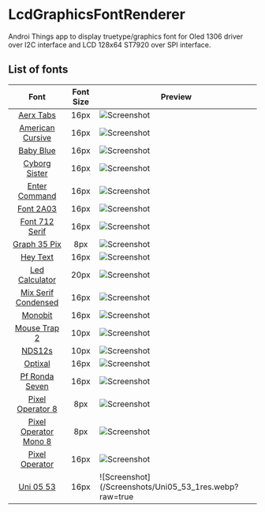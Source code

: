 # LcdGraphicsFontRenderer
Androi Things app to display truetype/graphics font for Oled 1306 driver over I2C interface and LCD 128x64 ST7920 over SPI interface.

## List of fonts
<!-- FONTS_LIST_START -->
Font | Font Size | Preview
:---:|:---:| --- 
[Aerx Tabs](app/src/main/java/com/rudolas/mia/fonts/AerxTabsMemesbruh0316px.java) | 16px | ![Screenshot](Screenshots/AerXtabs1res.webp?raw=true)
[American Cursive](app/src/main/java/com/rudolas/mia/fonts/AmericanCursive16px.java) | 16px | ![Screenshot](/Screenshots/AmericanCursive2res.webp?raw=true)
[Baby Blue](app/src/main/java/com/rudolas/mia/fonts/BabyBlue16px.java) | 16px | ![Screenshot](/Screenshots/BabyBlue1res.webp?raw=true)
[Cyborg Sister](app/src/main/java/com/rudolas/mia/fonts/CyborgSister16px.java) | 16px | ![Screenshot](/Screenshots/CyborgSister1res.webp?raw=true)
[Enter Command](app/src/main/java/com/rudolas/mia/fonts/EnterCommand16px.java) | 16px | ![Screenshot](/Screenshots/EnterCommand2res.webp?raw=true)
[Font 2A03](app/src/main/java/com/rudolas/mia/fonts/Font2a03Memesbruh0316px.java) | 16px | ![Screenshot](/Screenshots/Font2A03_1res.webp?raw=true)
[Font 712 Serif](app/src/main/java/com/rudolas/mia/fonts/Font712Serif16px.java) | 16px | ![Screenshot](/Screenshots/Font712Serif1res.webp?raw=true)
[Graph 35 Pix](app/src/main/java/com/rudolas/mia/fonts/Graph35Pix8px.java) | 8px | ![Screenshot](/Screenshots/Graph35Pix1res.webp?raw=true)
[Hey Text](app/src/main/java/com/rudolas/mia/fonts/HeyText16px.java) | 16px | ![Screenshot](/Screenshots/HeyText1res.webp?raw=true)
[Led Calculator](app/src/main/java/com/rudolas/mia/fonts/LedCalculator20px.java) | 20px | ![Screenshot](/Screenshots/LedCalculator3res.webp?raw=true)
[Mix Serif Condensed](app/src/main/java/com/rudolas/mia/fonts/MixSerifCondense16px.java) | 16px | ![Screenshot](/Screenshots/MixSerifCondensed1res.webp?raw=true)
[Monobit](app/src/main/java/com/rudolas/mia/fonts/Monobit16px.java) | 16px | ![Screenshot](/Screenshots/Monobit1res.webp?raw=true)
[Mouse Trap 2](app/src/main/java/com/rudolas/mia/fonts/MouseTrap210px.java) | 10px | ![Screenshot](/Screenshots/MouseTrap1res.webp?raw=true)
[NDS12s](app/src/main/java/com/rudolas/mia/fonts/Nds1210px.java) | 10px | ![Screenshot](/Screenshots/NDS12_1res.webp?raw=true)
[Optixal](app/src/main/java/com/rudolas/mia/fonts/Optixal16px.java) | 16px | ![Screenshot](/Screenshots/Optixal1res.webp?raw=true)
[Pf Ronda Seven](app/src/main/java/com/rudolas/mia/fonts/PfRondaSeven16px.java) | 16px | ![Screenshot](/Screenshots/PfRondaSeven1res.webp?raw=true)
[Pixel Operator 8](app/src/main/java/com/rudolas/mia/fonts/PixelOperator88px.java) | 8px | ![Screenshot](/Screenshots/PixelOperator8_1res.webp?raw=true)
[Pixel Operator Mono 8](app/src/main/java/com/rudolas/mia/fonts/PixelOperatorMono88px.java) | 8px | ![Screenshot](/Screenshots/PixelOperatorMono8_1res.webp?raw=true)
[Pixel Operator](app/src/main/java/com/rudolas/mia/fonts/PixelOperator16px.java) | 16px | ![Screenshot](/Screenshots/PixelOperator_1res.webp?raw=true)
[Uni 05 53](app/src/main/java/com/rudolas/mia/fonts/Uni05538px.java) | 16px | ![Screenshot](/Screenshots/Uni05_53_1res.webp?raw=true
<!-- FONTS_LIST_END -->
